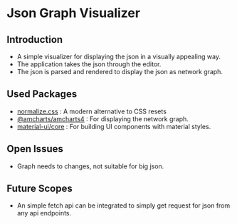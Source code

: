 # Json Graph Visualizer

## Introduction

- A simple visualizer for displaying the json in a visually appealing way.
- The application takes the json through the editor.
- The json is parsed and rendered to display the json as network graph.

## Used Packages

- [normalize.css](https://necolas.github.io/normalize.css/) : A modern alternative to CSS resets
- [@amcharts/amcharts4](https://www.amcharts.com/) : For displaying the network graph.
- [material-ui/core](https://material-ui.com/) : For building UI components with material styles.

## Open Issues

- Graph needs to changes, not suitable for big json.

## Future Scopes

- An simple fetch api can be integrated to simply get request for json from any api endpoints.

